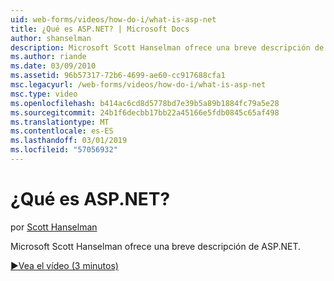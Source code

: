 ```yaml
---
uid: web-forms/videos/how-do-i/what-is-asp-net
title: ¿Qué es ASP.NET? | Microsoft Docs
author: shanselman
description: Microsoft Scott Hanselman ofrece una breve descripción de ASP.NET.
ms.author: riande
ms.date: 03/09/2010
ms.assetid: 96b57317-72b6-4699-ae60-cc917688cfa1
msc.legacyurl: /web-forms/videos/how-do-i/what-is-asp-net
msc.type: video
ms.openlocfilehash: b414ac6cd8d5778bd7e39b5a89b1884fc79a5e28
ms.sourcegitcommit: 24b1f6decbb17bb22a45166e5fdb0845c65af498
ms.translationtype: MT
ms.contentlocale: es-ES
ms.lasthandoff: 03/01/2019
ms.locfileid: "57056932"
---
```

<a name="what-is-aspnet"></a>¿Qué es ASP.NET?
====================
por [Scott Hanselman](https://github.com/shanselman)

Microsoft Scott Hanselman ofrece una breve descripción de ASP.NET.

[&#9654;Vea el vídeo (3 minutos)](https://channel9.msdn.com/Blogs/ASP-NET-Site-Videos/what-is-asp-net)
